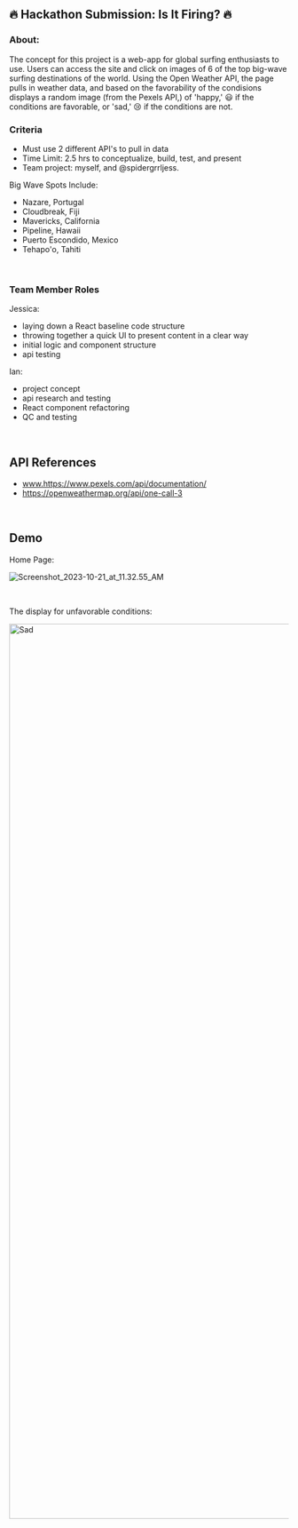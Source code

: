 ## :fire: Hackathon Submission: Is It Firing? :fire:

### About:
The concept for this project is a web-app for global surfing enthusiasts to use. Users can access the site and click on images of 6 of the top big-wave surfing destinations of the world. Using the Open Weather API, the page pulls in weather data, and based on the favorability of the condisions displays a random image (from the Pexels API,) of 'happy,' :smiley: if the conditions are favorable, or 'sad,' :cry: if the conditions are not.

### Criteria
- Must use 2 different API's to pull in data
- Time Limit: 2.5 hrs to conceptualize, build, test, and present
- Team project: myself, and @spidergrrljess.

Big Wave Spots Include:
* Nazare, Portugal
* Cloudbreak, Fiji
* Mavericks, California
* Pipeline, Hawaii
* Puerto Escondido, Mexico
* Tehapo'o, Tahiti

<br>

### Team Member Roles
Jessica:
* laying down a React baseline code structure
* throwing together a quick UI to present content in a clear way
* initial logic and component structure
* api testing

Ian:
* project concept
* api research and testing
* React component refactoring
* QC and testing

<br>

## API References

* www.https://www.pexels.com/api/documentation/
* https://openweathermap.org/api/one-call-3

<br>

## Demo

Home Page:

![Screenshot_2023-10-21_at_11.32.55_AM](/uploads/9554ed88916a4ba76d96677dfd7893e0/Screenshot_2023-10-21_at_11.32.55_AM.png)

<br>

The display for unfavorable conditions:

<img width="1612" alt="Sad" src="https://github.com/pizzawarrior/hackathon-2023/assets/94874182/3c8ef7bd-eb0c-4c0a-bf64-7c5f93020804">
